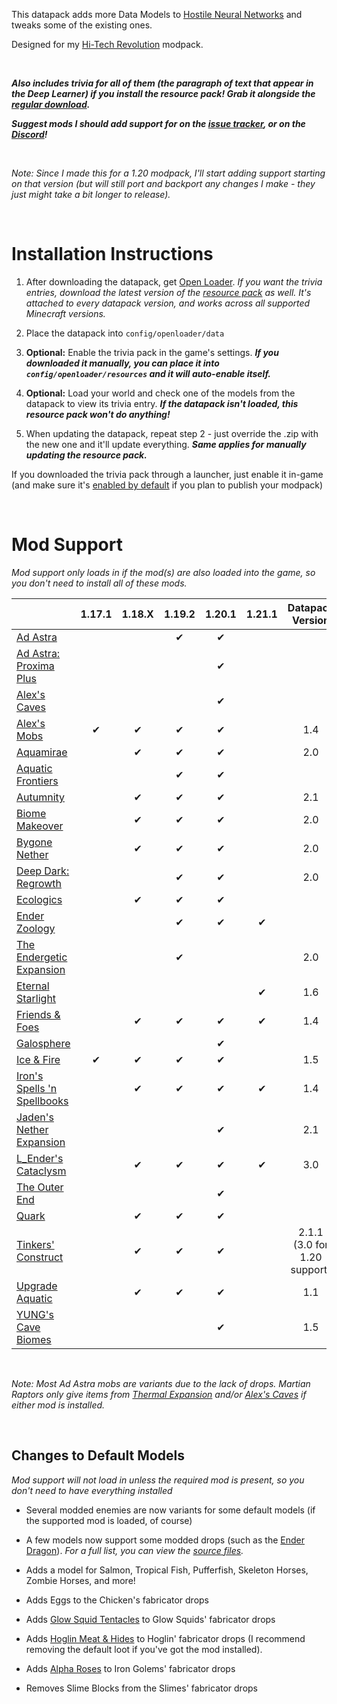 This datapack adds more Data Models to [Hostile Neural Networks](https://www.curseforge.com/minecraft/mc-mods/hostile-neural-networks) and tweaks some of the existing ones.

Designed for my [Hi-Tech Revolution](https://curseforge.com/minecraft/modpacks/hi-tech-revolution) modpack.

<br />

_**Also includes trivia for all of them (the paragraph of text that appear in the Deep Learner) if you install the resource pack! Grab it alongside the [regular download](https://modrinth.com/datapack/extra-data-models/versions).**_

_**Suggest mods I should add support for on the [issue tracker](https://github.com/vizthex123/ExtraDataModels/issues), or on the [Discord](https://discord.com/invite/NtwzA6X)!**_

<br />

_Note: Since I made this for a 1.20 modpack, I'll start adding support starting on that version (but will still port and backport any changes I make - they just might take a bit longer to release)._

<br />

# Installation Instructions

1) After downloading the datapack, get [Open Loader](https://modrinth.com/mod/open-loader). *If you want the trivia entries, download the latest version of the [resource pack](https://modrinth.com/datapack/extra-data-models/versions) as well. It's attached to every datapack version, and works across all supported Minecraft versions.*

2) Place the datapack into `config/openloader/data`

3) **Optional:** Enable the trivia pack in the game's settings. _**If you downloaded it manually, you can place it into `config/openloader/resources` and it will auto-enable itself.**_

4) **Optional:** Load your world and check one of the models from the datapack to view its trivia entry. _**If the datapack isn't loaded, this resource pack won't do anything!**_

5) When updating the datapack, repeat step 2 - just override the .zip with the new one and it'll update everything. _**Same applies for manually updating the resource pack.**_

If you downloaded the trivia pack through a launcher, just enable it in-game (and make sure it's [enabled by default](https://modrinth.com/mod/default-options) if you plan to publish your modpack)

<br />

# Mod Support
_Mod support only loads in if the mod(s) are also loaded into the game, so you don't need to install all of these mods._

|																																														|  1.17.1   |  1.18.X  |  1.19.2   |  1.20.1   |  1.21.1  |  Datapack Version  |
|--------------------------------------------------------------------------------------------------------------------------------------------------------|:-----------:|:----------:|:-----------:|:-----------:|:-----------:|:--------------------------:|
| [Ad Astra](https://modrinth.com/mod/ad-astra)																									|				  |			   |✔			|✔			  |			   |								   |
| [Ad Astra: Proxima Plus](https://www.curseforge.com/minecraft/mc-mods/ad-astra-proxima-plus)				|				  |			   |      		    |✔			  |			   |								   |
| [Alex's Caves](https://modrinth.com/mod/alexs-caves)																						|				  |			   |      		    |✔			  |			   |								   |
| [Alex's Mobs](https://modrinth.com/mod/alexs-mobs)																						|✔		 	  |✔		   |✔			|✔			  |			   |1.4							   |
| [Aquamirae](https://modrinth.com/mod/aquamirae)																							|				  |✔		   |✔			|✔			  |			   |2.0							   |
| [Aquatic Frontiers](https://modrinth.com/mod/aquatic-frontiers)																		|				  |			   |✔			|✔			  |			   |								   |
| [Autumnity](https://www.modrinth.com/mod/autumnity)																					|				  |✔		   |✔		    |✔			  |			   |2.1							   |
| [Biome Makeover](https://modrinth.com/mod/biome-makeover)																		|				  |✔		   |✔		    |✔			  |			   |2.0							   |
| [Bygone Nether](https://modrinth.com/mod/bygone-nether)																			|				  |✔		   |✔		    |✔			  |			   |2.0							   |
| [Deep Dark: Regrowth](https://www.curseforge.com/minecraft/mc-mods/deep-dark-regrowth)					|				  |			   |✔		    |✔			  |			   |2.0							   |
| [Ecologics](https://modrinth.com/mod/ecologics)																								|				  |✔		   |✔			|✔			  |			   |								   |
| [Ender Zoology](https://modrinth.com/mod/ender-zoology)																				|				  |			   |✔			|✔			  |✔		   |								   |
| [The Endergetic Expansion](https://modrinth.com/mod/endergetic)																	|				  |			   |✔			|				  |			   |2.0							   |
| [Eternal Starlight](https://www.curseforge.com/minecraft/mc-mods/eternal-starlight)									|				  |			   |			    |				  |✔		   |1.6							   |
| [Friends & Foes](https://modrinth.com/mod/friends-and-foes-forge)																|				  |✔		   |✔			|✔			  |✔		   |1.4							   |
| [Galosphere](https://modrinth.com/mod/galosphere)																						|				  |			   |      		    |✔			  |			   |								   |
| [Ice & Fire](https://modrinth.com/mod/ice-and-fire-dragons)     				 									  	|✔  		  |✔		   |✔			|✔			  |			   |1.5							   |
| [Iron's Spells 'n Spellbooks](https://modrinth.com/mod/irons-spells-n-spellbooks)											|				  |✔		   |✔			|✔			  |✔		   |1.4							   |
| [Jaden's Nether Expansion](https://modrinth.com/mod/jadens-nether-expansion)											|				  |      		   |      		    |✔			  |			   |2.1							   |
| [L_Ender's Cataclysm](https://modrinth.com/mod/l_enders-cataclysm)															|				  |✔		   |✔			|✔			  |✔		   |3.0							   |
| [The Outer End](https://modrinth.com/mod/the-outer-end)																				|				  |			   |      		    |✔			  |			   |								   |
| [Quark](https://modrinth.com/mod/quark)                   																						|				  |✔		   |✔			|✔			  |			   |								   |
| [Tinkers' Construct](https://modrinth.com/mod/tinkers-construct)																	|				  |✔		   |✔   	    |✔		      |			   |2.1.1 (3.0 for 1.20 support) |
| [Upgrade Aquatic](https://modrinth.com/mod/upgrade-aquatic)																		|				  |✔		   |✔			|✔			  |			   |1.1							   |
| [YUNG's Cave Biomes](https://modrinth.com/mod/yungs-cave-biomes)          													|				  |			   |      		    |✔			  |			   |1.5							   |

<br />

*Note: Most Ad Astra mobs are variants due to the lack of drops. Martian Raptors only give items from [Thermal Expansion](https://modrinth.com/mod/thermal-expansion) and/or [Alex's Caves](https://modrinth.com/mod/alexs-caves) if either mod is installed.*

<br />

## Changes to Default Models

_Mod support will not load in unless the required mod is present, so you don't need to have everything installed_

- Several modded enemies are now variants for some default models (if the supported mod is loaded, of course)

- A few models now support some modded drops (such as the [Ender Dragon](https://github.com/vizthex123/ExtraDataModels/blob/main/data-pack/1.20/data/hostilenetworks/data_models/ender_dragon.json)). *For a full list, you can view the [source files](https://github.com/vizthex123/ExtraDataModels/tree/main/data-pack).*

- Adds a model for Salmon, Tropical Fish, Pufferfish, Skeleton Horses, Zombie Horses, and more!

- Adds Eggs to the Chicken's fabricator drops

- Adds [Glow Squid Tentacles](https://modrinth.com/mod/deeper_caves) to Glow Squids' fabricator drops

- Adds [Hoglin Meat & Hides](https://www.curseforge.com/minecraft/mc-mods/netherific) to Hoglin' fabricator drops (I recommend removing the default loot if you've got the mod installed).

- Adds [Alpha Roses](https://modrinth.com/mod/regions-unexplored) to Iron Golems' fabricator drops

- Removes Slime Blocks from the Slimes' fabricator drops